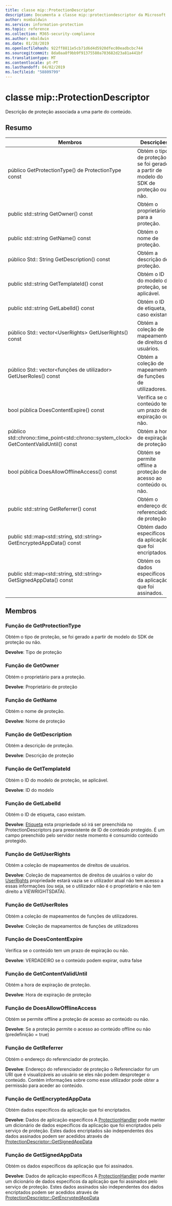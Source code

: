 ```yaml
---
title: classe mip::ProtectionDescriptor
description: Documenta a classe mip::protectiondescriptor da Microsoft Information Protection (MIP) SDK.
author: msmbaldwin
ms.service: information-protection
ms.topic: reference
ms.collection: M365-security-compliance
ms.author: mbaldwin
ms.date: 01/28/2019
ms.openlocfilehash: 922ff8811e5cb71d6d4d5920dfec80eadbcbc744
ms.sourcegitcommit: 8da0aa8f9bb9f91375580a703682d23a81a441bf
ms.translationtype: MT
ms.contentlocale: pt-PT
ms.lasthandoff: 04/02/2019
ms.locfileid: "58809799"
---
```

# <a name="class-mipprotectiondescriptor"></a>classe mip::ProtectionDescriptor 
Descrição de proteção associada a uma parte do conteúdo.
  
## <a name="summary"></a>Resumo
 Membros                        | Descrições                                
--------------------------------|---------------------------------------------
público GetProtectionType() de ProtectionType const  |  Obtém o tipo de proteção, se foi gerado a partir de modelo do SDK de proteção ou não.
public std::string GetOwner() const  |  Obtém o proprietário para a proteção.
public std::string GetName() const  |  Obtém o nome de proteção.
público Std:: String GetDescription() const  |  Obtém a descrição de proteção.
public std::string GetTemplateId() const  |  Obtém o ID do modelo de proteção, se aplicável.
public std::string GetLabelId() const  |  Obtém o ID de etiqueta, caso existam.
público Std:: vector\<UserRights\> GetUserRights() const  |  Obtém a coleção de mapeamentos de direitos de usuários.
público Std:: vector\<funções de utilizador\> GetUserRoles() const  |  Obtém a coleção de mapeamentos de funções de utilizadores.
bool pública DoesContentExpire() const  |  Verifica se o conteúdo tem um prazo de expiração ou não.
público std::chrono::time_point\<std::chrono::system_clock\> GetContentValidUntil() const  |  Obtém a hora de expiração de proteção.
bool pública DoesAllowOfflineAccess() const  |  Obtém se permite offline a proteção de acesso ao conteúdo ou não.
public std::string GetReferrer() const  |  Obtém o endereço do referenciador de proteção.
public std::map\<std::string, std::string\> GetEncryptedAppData() const  |  Obtém dados específicos da aplicação que foi encriptados.
public std::map\<std::string, std::string\> GetSignedAppData() const  |  Obtém os dados específicos da aplicação que foi assinados.
  
## <a name="members"></a>Membros
  
### <a name="getprotectiontype-function"></a>Função de GetProtectionType
Obtém o tipo de proteção, se foi gerado a partir de modelo do SDK de proteção ou não.

  
**Devolve**: Tipo de proteção
  
### <a name="getowner-function"></a>Função de GetOwner
Obtém o proprietário para a proteção.

  
**Devolve**: Proprietário de proteção
  
### <a name="getname-function"></a>Função de GetName
Obtém o nome de proteção.

  
**Devolve**: Nome de proteção
  
### <a name="getdescription-function"></a>Função de GetDescription
Obtém a descrição de proteção.

  
**Devolve**: Descrição de proteção
  
### <a name="gettemplateid-function"></a>Função de GetTemplateId
Obtém o ID do modelo de proteção, se aplicável.

  
**Devolve**: ID do modelo
  
### <a name="getlabelid-function"></a>Função de GetLabelId
Obtém o ID de etiqueta, caso existam.

  
**Devolve**: [Etiqueta](class_mip_label.md) esta propriedade só irá ser preenchida no ProtectionDescriptors para preexistente de ID de conteúdo protegido. É um campo preenchido pelo servidor neste momento é consumido conteúdo protegido.
  
### <a name="getuserrights-function"></a>Função de GetUserRights
Obtém a coleção de mapeamentos de direitos de usuários.

  
**Devolve**: Coleção de mapeamentos de direitos de usuários o valor do [UserRights](class_mip_userrights.md) propriedade estará vazia se o utilizador atual não tem acesso a essas informações (ou seja, se o utilizador não é o proprietário e não tem direito a VIEWRIGHTSDATA).
  
### <a name="getuserroles-function"></a>Função de GetUserRoles
Obtém a coleção de mapeamentos de funções de utilizadores.

  
**Devolve**: Coleção de mapeamentos de funções de utilizadores
  
### <a name="doescontentexpire-function"></a>Função de DoesContentExpire
Verifica se o conteúdo tem um prazo de expiração ou não.

  
**Devolve**: VERDADEIRO se o conteúdo podem expirar, outra false
  
### <a name="getcontentvaliduntil-function"></a>Função de GetContentValidUntil
Obtém a hora de expiração de proteção.

  
**Devolve**: Hora de expiração de proteção
  
### <a name="doesallowofflineaccess-function"></a>Função de DoesAllowOfflineAccess
Obtém se permite offline a proteção de acesso ao conteúdo ou não.

  
**Devolve**: Se a proteção permite o acesso ao conteúdo offline ou não (predefinição = true)
  
### <a name="getreferrer-function"></a>Função de GetReferrer
Obtém o endereço do referenciador de proteção.

  
**Devolve**: Endereço do referenciador de proteção o Referenciador for um URI que é visualizáveis ao usuário se eles não podem desproteger o conteúdo. Contém informações sobre como esse utilizador pode obter a permissão para aceder ao conteúdo.
  
### <a name="getencryptedappdata-function"></a>Função de GetEncryptedAppData
Obtém dados específicos da aplicação que foi encriptados.

  
**Devolve**: Dados de aplicação específicos A [ProtectionHandler](class_mip_protectionhandler.md) pode manter um dicionário de dados específicos da aplicação que foi encriptados pelo serviço de proteção. Estes dados encriptados são independentes dos dados assinados podem ser acedidos através de [ProtectionDescriptor::GetSignedAppData](class_mip_protectiondescriptor.md#getsignedappdata-function)
  
### <a name="getsignedappdata-function"></a>Função de GetSignedAppData
Obtém os dados específicos da aplicação que foi assinados.

  
**Devolve**: Dados de aplicação específicos A [ProtectionHandler](class_mip_protectionhandler.md) pode manter um dicionário de dados específicos da aplicação que foi assinados pelo serviço de proteção. Estes dados assinados são independentes dos dados encriptados podem ser acedidos através de [ProtectionDescriptor::GetEncryptedAppData](class_mip_protectiondescriptor.md#getencryptedappdata-function)
